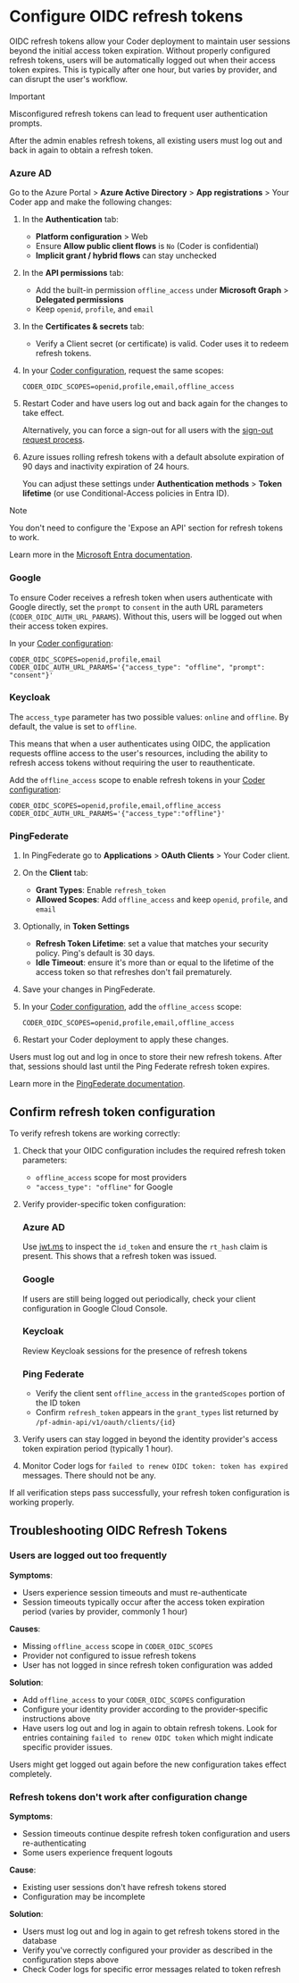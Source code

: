 # Configure OIDC refresh tokens

OIDC refresh tokens allow your Coder deployment to maintain user sessions beyond the initial access token expiration.
Without properly configured refresh tokens, users will be automatically logged out when their access token expires.
This is typically after one hour, but varies by provider, and can disrupt the user's workflow.

> [!IMPORTANT]
> Misconfigured refresh tokens can lead to frequent user authentication prompts.
>
> After the admin enables refresh tokens, all existing users must log out and back in again to obtain a refresh token.

<div class="tabs">

### Azure AD

Go to the Azure Portal > **Azure Active Directory** > **App registrations** > Your Coder app and make the following changes:

1. In the **Authentication** tab:

   - **Platform configuration** > Web
   - Ensure **Allow public client flows** is `No` (Coder is confidential)
   - **Implicit grant / hybrid flows** can stay unchecked

1. In the **API permissions** tab:

   - Add the built-in permission `offline_access` under **Microsoft Graph** > **Delegated permissions**
   - Keep `openid`, `profile`, and `email`

1. In the **Certificates & secrets** tab:

   - Verify a Client secret (or certificate) is valid.
     Coder uses it to redeem refresh tokens.

1. In your [Coder configuration](../../../reference/cli/server.md#--oidc-auth-url-params), request the same scopes:

   ```env
   CODER_OIDC_SCOPES=openid,profile,email,offline_access
   ```

1. Restart Coder and have users log out and back again for the changes to take effect.

   Alternatively, you can force a sign-out for all users with the
   [sign-out request process](https://learn.microsoft.com/en-us/entra/identity-platform/v2-protocols-oidc#send-a-sign-out-request).

1. Azure issues rolling refresh tokens with a default absolute expiration of 90 days and inactivity expiration of 24 hours.

   You can adjust these settings under **Authentication methods** > **Token lifetime** (or use Conditional-Access policies in Entra ID).

> [!NOTE]
> You don't need to configure the 'Expose an API' section for refresh tokens to work.

Learn more in the [Microsoft Entra documentation](https://learn.microsoft.com/en-us/entra/identity-platform/v2-protocols-oidc#enable-id-tokens).

### Google

To ensure Coder receives a refresh token when users authenticate with Google directly, set the `prompt` to `consent`
in the auth URL parameters (`CODER_OIDC_AUTH_URL_PARAMS`).
Without this, users will be logged out when their access token expires.

In your [Coder configuration](../../../reference/cli/server.md#--oidc-auth-url-params):

```env
CODER_OIDC_SCOPES=openid,profile,email
CODER_OIDC_AUTH_URL_PARAMS='{"access_type": "offline", "prompt": "consent"}'
```

### Keycloak

The `access_type` parameter has two possible values: `online` and `offline`.
By default, the value is set to `offline`.

This means that when a user authenticates using OIDC, the application requests offline access to the user's resources,
including the ability to refresh access tokens without requiring the user to reauthenticate.

Add the `offline_access` scope to enable refresh tokens in your
[Coder configuration](../../../reference/cli/server.md#--oidc-auth-url-params):

```env
CODER_OIDC_SCOPES=openid,profile,email,offline_access
CODER_OIDC_AUTH_URL_PARAMS='{"access_type":"offline"}'
```

### PingFederate

1. In PingFederate go to **Applications** > **OAuth Clients** > Your Coder client.

1. On the **Client** tab:

   - **Grant Types**: Enable `refresh_token`
   - **Allowed Scopes**: Add `offline_access` and keep `openid`, `profile`, and `email`

1. Optionally, in **Token Settings**

   - **Refresh Token Lifetime**: set a value that matches your security policy. Ping's default is 30 days.
   - **Idle Timeout**: ensure it's more than or equal to the lifetime of the access token so that refreshes don't fail prematurely.

1. Save your changes in PingFederate.

1. In your [Coder configuration](../../../reference/cli/server.md#--oidc-scopes), add the `offline_access` scope:

   ```env
   CODER_OIDC_SCOPES=openid,profile,email,offline_access
   ```

1. Restart your Coder deployment to apply these changes.

Users must log out and log in once to store their new refresh tokens.
After that, sessions should last until the Ping Federate refresh token expires.

Learn more in the [PingFederate documentation](https://docs.pingidentity.com/pingfederate/12.2/administrators_reference_guide/pf_configuring_oauth_clients.html).

</div>

## Confirm refresh token configuration

To verify refresh tokens are working correctly:

1. Check that your OIDC configuration includes the required refresh token parameters:

     - `offline_access` scope for most providers
     - `"access_type": "offline"` for Google

1. Verify provider-specific token configuration:

   <div class="tabs">

   ### Azure AD

   Use [jwt.ms](https://jwt.ms) to inspect the `id_token` and ensure the `rt_hash` claim is present.
   This shows that a refresh token was issued.

   ### Google

   If users are still being logged out periodically, check your client configuration in Google Cloud Console.

   ### Keycloak

   Review Keycloak sessions for the presence of refresh tokens

   ### Ping Federate

   - Verify the client sent `offline_access` in the `grantedScopes` portion of the ID token
   - Confirm `refresh_token` appears in the `grant_types` list returned by `/pf-admin-api/v1/oauth/clients/{id}`

   </div>

1. Verify users can stay logged in beyond the identity provider's access token expiration period (typically 1 hour).

1. Monitor Coder logs for `failed to renew OIDC token: token has expired` messages.
   There should not be any.

If all verification steps pass successfully, your refresh token configuration is working properly.

## Troubleshooting OIDC Refresh Tokens

### Users are logged out too frequently

**Symptoms**:

- Users experience session timeouts and must re-authenticate
- Session timeouts typically occur after the access token expiration period (varies by provider, commonly 1 hour)

**Causes**:

- Missing `offline_access` scope in `CODER_OIDC_SCOPES`
- Provider not configured to issue refresh tokens
- User has not logged in since refresh token configuration was added

**Solution**:

- Add `offline_access` to your `CODER_OIDC_SCOPES` configuration
- Configure your identity provider according to the provider-specific instructions above
- Have users log out and log in again to obtain refresh tokens.
  Look for entries containing `failed to renew OIDC token` which might indicate specific provider issues.

Users might get logged out again before the new configuration takes effect completely.

### Refresh tokens don't work after configuration change

**Symptoms**:

- Session timeouts continue despite refresh token configuration and users re-authenticating
- Some users experience frequent logouts

**Cause**:

- Existing user sessions don't have refresh tokens stored
- Configuration may be incomplete

**Solution**:

- Users must log out and log in again to get refresh tokens stored in the database
- Verify you've correctly configured your provider as described in the configuration steps above
- Check Coder logs for specific error messages related to token refresh
